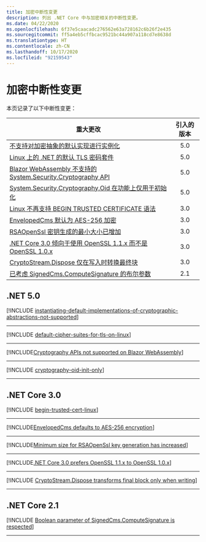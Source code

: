 ```yaml
---
title: 加密中断性变更
description: 列出 .NET Core 中与加密相关的中断性变更。
ms.date: 04/22/2020
ms.openlocfilehash: 6f37e5caacadc276562e63a728162c6b26f2e435
ms.sourcegitcommit: ff5a4eb5cffbcac9521bc44a907a118cd7e8638d
ms.translationtype: HT
ms.contentlocale: zh-CN
ms.lasthandoff: 10/17/2020
ms.locfileid: "92159543"
---
```

# <a name="cryptography-breaking-changes"></a>加密中断性变更

本页记录了以下中断性变更：

| 重大更改 | 引入的版本 |
| - | :-: |
| [不支持对加密抽象的默认实现进行实例化](#instantiating-default-implementations-of-cryptographic-abstractions-is-not-supported) | 5.0 |
| [Linux 上的 .NET 的默认 TLS 密码套件](#default-tls-cipher-suites-for-net-on-linux) | 5.0 |
| [Blazor WebAssembly 不支持的 System.Security.Cryptography API](#systemsecuritycryptography-apis-not-supported-on-blazor-webassembly) | 5.0 |
| [System.Security.Cryptography.Oid 在功能上仅用于初始化](#systemsecuritycryptographyoid-is-functionally-init-only) | 5.0 |
| [Linux 不再支持 BEGIN TRUSTED CERTIFICATE 语法](#begin-trusted-certificate-syntax-no-longer-supported-for-root-certificates-on-linux) | 3.0 |
| [EnvelopedCms 默认为 AES-256 加密](#envelopedcms-defaults-to-aes-256-encryption) | 3.0 |
| [RSAOpenSsl 密钥生成的最小大小已增加](#minimum-size-for-rsaopenssl-key-generation-has-increased) | 3.0 |
| [.NET Core 3.0 倾向于使用 OpenSSL 1.1.x 而不是 OpenSSL 1.0.x](#net-core-30-prefers-openssl-11x-to-openssl-10x) | 3.0 |
| [CryptoStream.Dispose 仅在写入时转换最终块](#cryptostreamdispose-transforms-final-block-only-when-writing) | 3.0 |
| [已考虑 SignedCms.ComputeSignature 的布尔参数](#boolean-parameter-of-signedcmscomputesignature-is-respected) | 2.1 |

## <a name="net-50"></a>.NET 5.0

[!INCLUDE [instantiating-default-implementations-of-cryptographic-abstractions-not-supported](../../../includes/core-changes/cryptography/5.0/instantiating-default-implementations-of-cryptographic-abstractions-not-supported.md)]

***

[!INCLUDE [default-cipher-suites-for-tls-on-linux](../../../includes/core-changes/cryptography/5.0/default-cipher-suites-for-tls-on-linux.md)]

***

[!INCLUDE[Cryptography APIs not supported on Blazor WebAssembly](~/includes/core-changes/cryptography/5.0/cryptography-apis-not-supported-on-blazor-webassembly.md)]

***

[!INCLUDE [cryptography-oid-init-only](../../../includes/core-changes/cryptography/5.0/cryptography-oid-init-only.md)]

***

## <a name="net-core-30"></a>.NET Core 3.0

[!INCLUDE [begin-trusted-cert-linux](~/includes/core-changes/cryptography/3.0/begin-trusted-cert-linux.md)]

***

[!INCLUDE[EnvelopedCms defaults to AES-256 encryption](~/includes/core-changes/cryptography/3.0/envelopedcms-defaults-to-aes256.md)]

***

[!INCLUDE[Minimum size for RSAOpenSsl key generation has increased](~/includes/core-changes/cryptography/3.0/minimum-rsaopenssl-key-size-change.md)]

***

[!INCLUDE[.NET Core 3.0 prefers OpenSSL 1.1.x to OpenSSL 1.0.x](~/includes/core-changes/cryptography/3.0/net-core-3-0-prefers-openssl-1-1-x.md)]

***

[!INCLUDE [CryptoStream.Dispose transforms final block only when writing](~/includes/core-changes/cryptography/3.0/cryptography-cryptostream-dispose-final-block-write.md)]

***

## <a name="net-core-21"></a>.NET Core 2.1

[!INCLUDE [Boolean parameter of SignedCms.ComputeSignature is respected](~/includes/core-changes/cryptography/2.1/compute-signature-silent-parameter.md)]

***

